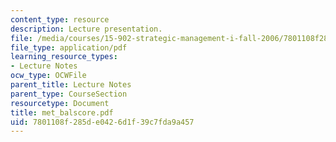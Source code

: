 ```yaml
---
content_type: resource
description: Lecture presentation.
file: /media/courses/15-902-strategic-management-i-fall-2006/7801108f285de0426d1f39c7fda9a457_met_balscore.pdf
file_type: application/pdf
learning_resource_types:
- Lecture Notes
ocw_type: OCWFile
parent_title: Lecture Notes
parent_type: CourseSection
resourcetype: Document
title: met_balscore.pdf
uid: 7801108f-285d-e042-6d1f-39c7fda9a457
---
```

